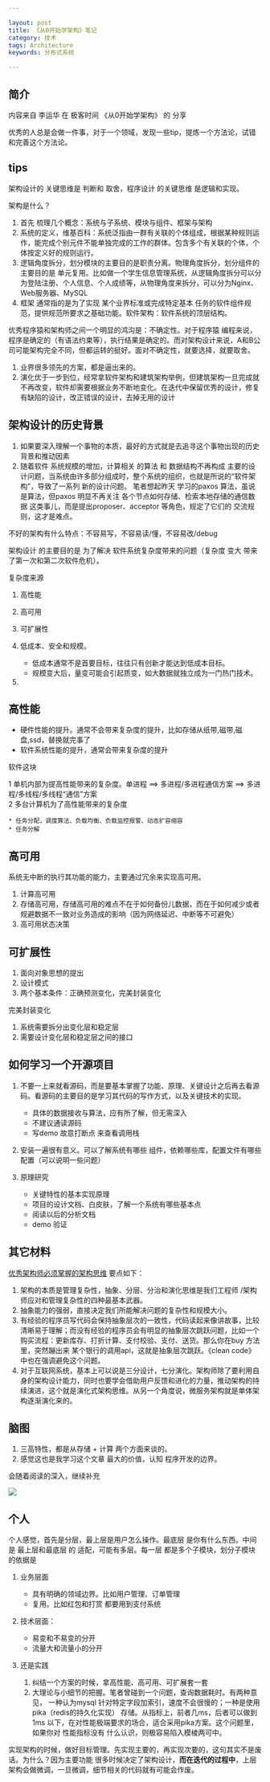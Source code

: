 ```yaml
---

layout: post
title: 《从0开始学架构》笔记
category: 技术
tags: Architecture
keywords: 分布式系统

---
```


## 简介

内容来自 李运华 在 极客时间 《从0开始学架构》 的 分享

优秀的人总是会做一件事，对于一个领域，发现一些tip，提炼一个方法论，试错和完善这个方法论。

## tips

架构设计的 关键思维是 判断和 取舍，程序设计 的关键思维 是逻辑和实现。

架构是什么？

1. 首先 梳理几个概念：系统与子系统、模块与组件、框架与架构
2. 系统的定义，维基百科：系统泛指由一群有关联的个体组成，根据某种规则运作，能完成个别元件不能单独完成的工作的群体。包含多个有关联的个体，个体按定义好的规则运行。
3. 逻辑角度拆分，划分模块的主要目的是职责分离。物理角度拆分，划分组件的主要目的是 单元复用。比如做一个学生信息管理系统，从逻辑角度拆分可以分为登陆注册、个人信息、个人成绩等，从物理角度来拆分，可以分为Nginx、Web服务器、MySQL
4. 框架 通常指的是为了实现 某个业界标准或完成特定基本 任务的软件组件规范，提供规范所要求之基础功能。软件架构：软件系统的顶层结构。

优秀程序猿和架构师之间一个明显的鸿沟是：不确定性。对于程序猿 编程来说，程序是确定的（有语法约束等），执行结果是确定的。而对架构设计来说，A和B公司可能架构完全不同，但都运转的挺好。面对不确定性，就要选择，就要取舍。

1. 业界很多领先的方案，都是逼出来的。
2. 演化优于一步到位，经常拿软件架构和建筑架构举例，但建筑架构一旦完成就不再改变，软件却需要根据业务不断地变化。在迭代中保留优秀的设计，修复有缺陷的设计，改正错误的设计，去掉无用的设计

## 架构设计的历史背景

1. 如果要深入理解一个事物的本质，最好的方式就是去追寻这个事物出现的历史背景和推动因素
2. 随着软件 系统规模的增加，计算相关 的算法 和 数据结构不再构成 主要的设计问题，当系统由许多部分组成时，整个系统的组织，也就是所说的“软件架构”，导致了一系列 新的设计问题。 笔者想起昨天 学习的paxos 算法，虽说是算法，但paxos 明显不再关注 各个节点如何存储、检索本地存储的通信数据 这类事儿，而是提出proposer、acceptor 等角色，规定了它们的 交流规则，这才是难点。

不好的架构有什么特点：不容易写，不容易读/懂，不容易改/debug

架构设计 的主要目的是 为了解决 软件系统复杂度带来的问题（复杂度 变大 带来了第一次和第二次软件危机）。

复杂度来源

1. 高性能
2. 高可用
3. 可扩展性
4. 低成本、安全和规模。

	* 低成本通常不是首要目标，往往只有创新才能达到低成本目标。 
	* 规模变大后，量变可能会引起质变，如大数据就独立成为一门热门技术。
5. 

## 高性能

* 硬件性能的提升。通常不会带来复杂度的提升，比如存储从纸带,磁带,磁盘,ssd，替换就完事了
* 软件系统性能的提升，通常会带来复杂度的提升

软件这块
	
1 单机内部为提高性能带来的复杂度。单进程 ==> 多进程/多进程通信方案 ==> 多进程/多线程/多线程“通信”方案  
2 多台计算机为了高性能带来的复杂度

	* 任务分配，调度算法、负载均衡、负载监控报警、动态扩容缩容
	* 任务分解

## 高可用

系统无中断的执行其功能的能力，主要通过冗余来实现高可用。

1. 计算高可用
2. 存储高可用，存储高可用的难点不在于如何备份儿数据，而在于如何减少或者规避数据不一致对业务造成的影响（因为网络延迟、中断等不可避免）
3. 高可用状态决策

## 可扩展性

1. 面向对象思想的提出
2. 设计模式
3. 两个基本条件：正确预测变化，完美封装变化

完美封装变化

1. 系统需要拆分出变化层和稳定层
2. 需要设计变化层和稳定层之间的接口

## 如何学习一个开源项目

1. 不要一上来就看源码，而是要基本掌握了功能、原理、关键设计之后再去看源码。看源码的主要目的是学习其代码的写作方式，以及关键技术的实现。

	* 具体的数据接收与算法，应有所了解，但无需深入
	* 不建议通读源码
	* 写demo 故意打断点 来查看调用栈
2. 安装一遍很有意义。可以了解系统有哪些 组件，依赖哪些库，配置文件有哪些配置（可以说明一些问题）
3. 原理研究

	* 关键特性的基本实现原理
	* 项目的设计文档、白皮肤，了解一个系统有哪些基本点
	* 阅读以后的分析文档
	* demo 验证

## 其它材料

[优秀架构师必须掌握的架构思维](https://mp.weixin.qq.com/s?__biz=MzI4MTY5NTk4Ng==&mid=2247484527&idx=2&sn=252d8b5bd0330036de8493739191d472&chksm=eba407f2dcd38ee45f3b84a47712f8dfeea2737d6ab4a5d5e94e7d930e25c8a2c1b1995ae1dc&mpshare=1&scene=23&srcid=0515YYrhZguaeaLjTDiK5Ubu%23rd) 要点如下：

1. 架构的本质是管理复杂性，抽象、分层、分治和演化思维是我们工程师 /架构师应对和管理复杂性的四种最基本武器。
2. 抽象能力的强弱，直接决定我们所能解决问题的复杂性和规模大小。
2. 有经验的程序员写代码会保持抽象层次的一致性，代码读起来像讲故事，比较清晰易于理解；而没有经验的程序员会有明显的抽象层次跳跃问题，比如一个购买流程：更新库存、打折计算、支付校验、支付、送货。那么你在buy 方法里，突然蹦出来 某个银行的调用api，这就是抽象层次跳跃。《clean code》中也在强调避免这个问题。
3. 对于互联网系统，基本上可以说是三分设计，七分演化。架构师除了要利用自身的架构设计能力，同时也要学会借助用户反馈和进化的力量，推动架构的持续演进，这个就是演化式架构思维。从另一个角度说，微服务架构就是单体架构逐渐演化来的。

## 脑图

1. 三高特性，都是从存储 + 计算 两个方面来谈的。
2. 感觉这也是我学习这个文章 最大的价值，认知 程序开发的边界。

会随着阅读的深入，继续补充

![](/public/upload/architecture/learn_architecture_from_0_mind_map.png)

## 个人


个人感觉，首先是分层，最上层是用户怎么操作。最底层 是你有什么东西。中间 是 最上层和最底层 的 适配，可能有多层。每一层 都是多个子模块，划分子模块的依据是

1. 业务层面

	* 具有明确的领域边界。比如用户管理、订单管理
	* 复用。比如红包和打赏 都要用到支付系统

2. 技术层面：

	* 易变和不易变的分开
	* 流量大和流量小的分开
	
3. 还是实践

    1. 纠结一个方案的时候，拿高性能、高可用、可扩展套一套
    2. 大理论与小细节的把握。笔者曾碰到一个问题，查询数据耗时。有两种意见， 一种认为mysql 针对特定字段加索引，速度不会很慢的；一种是使用pika（redis的持久化实现） 存储。从指标上，前者几ms，后者可以做到1ms 以下，在对性能极端要求的场合，适合采用pika方案。这个问题里，如果你对 性能指标没有 什么认识，则极容易陷入模棱两可中。

	
实现架构的时候，做好目标管理。先实现主要的，再实现次要的，这句其实不是废话。为什么？因为主要功能 很多时候决定了架构设计，**而在迭代的过程中**，上层架构会做微调，一旦微调，细节相关的代码就有可能会作废。